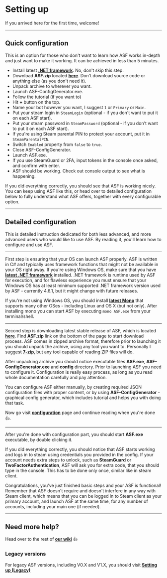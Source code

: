 # Setting up

If you arrived here for the first time, welcome!

***

## Quick configuration

This is an option for those who don't want to learn how ASF works in-depth and just want to make it working. It can be achieved in less than 5 minutes.

- Install latest **[.NET framework](https://www.microsoft.com/en-us/download/details.aspx?id=53345)**. No, don't skip this step.
- Download **ASF.zip** located **[here](https://github.com/JustArchi/ArchiSteamFarm/releases/latest)**. Don't download source code or anything else (as you don't need it).
- Unpack archive to wherever you want.
- Launch ASF-ConfigGenerator.exe.
- Follow the tutorial (if you want to)
- Hit **+** button on the top.
- Name your bot however you want, I suggest ```1``` or ```Primary``` or ```Main```.
- Put your steam login in ```SteamLogin``` (optional - if you don't want to put it on each ASF start).
- Put your steam password in ```SteamPassword``` (optional - if you don't want to put it on each ASF start).
- If you're using Steam parental PIN to protect your account, put it in ```SteamParentalPIN```.
- Switch ```Enabled``` property from ```false``` to ```true```.
- Close ASF-ConfigGenerator.
- Launch ASF.exe.
- If you use SteamGuard or 2FA, input tokens in the console once asked, and confirm with enter.
- ASF should be working. Check out console output to see what is happening.

If you did everything correctly, you should see that ASF is working nicely. You can keep using ASF like this, or head over to detailed configuration below to fully understand what ASF offers, together with every configurable option.

***

## Detailed configuration

This is detailed instruction dedicated for both less advanced, and more advanced users who would like to use ASF. By reading it, you'll learn how to configure and use ASF.

***

First step is ensuring that your OS can launch ASF properly. ASF is written in C# and typically uses framework functions that might not be available in your OS right away. If you're using Windows OS, make sure that you have **[latest .NET framework](https://www.microsoft.com/en-us/download/details.aspx?id=53345)** installed. .NET framework is runtime used by ASF for execution, and for flawless experience you must ensure that your Windows OS has at least minimum supported .NET framework version used by ASF - currently 4.6.1, but it might change with future releases.

If you're not using Windows OS, you should install **[latest Mono](https://github.com/JustArchi/ArchiSteamFarm/wiki/Mono)** that supports many other OSes - including Linux and OS X (but not only). After installing mono you can start ASF by executing ```mono ASF.exe``` from your terminal/shell.

***

Second step is downloading latest stable release of ASF, which is located **[here](https://github.com/JustArchi/ArchiSteamFarm/releases/latest)**. Find **ASF.zip** link on the bottom of the page to start download process. ASF comes in zipped archive format, therefore prior to launching it you should unpack the archive, using any tool you want to. Personally I suggest **[7-zip](http://www.7-zip.org/)**, but any tool capable of reading ZIP files will do.

After unpacking archive you should notice executable files **ASF.exe**, **ASF-ConfigGenerator.exe** and **config** directory. Prior to launching ASF you need to configure it. Configuration is really easy process, as long as you read whole documentation carefully and pay attention.

You can configure ASF either manually, by creating required JSON configuration files with proper content, or by using **ASF-ConfigGenerator** - graphical config generator, which includes tutorial and helps you with doing that task.

Now go visit **[configuration](https://github.com/JustArchi/ArchiSteamFarm/wiki/Configuration)** page and continue reading when you're done :+1:.

***

After you're done with configuration part, you should start **ASF.exe** executable, by double clicking it.

If you did everything correctly, you should notice that ASF starts working and logs in to steam using credentials you provided in the config. If your account needs extra steps to unlock, such as **SteamGuard** or **TwoFactorAuthentication**, ASF will ask you for extra code, that you should type in the console. This has to be done only once, similar like in steam client.

Congratulations, you've just finished basic steps and your ASF is functional! Remember that ASF doesn't require and doesn't interfere in any way with Steam client, which means that you can be logged in to Steam client as your primary account, and launch ASF at the same time, for any number of accounts, including your main one (if needed).

***

## Need more help?

Head over to the rest of **[our wiki](https://github.com/JustArchi/ArchiSteamFarm/wiki)** :+1: 

### Legacy versions

For legacy ASF versions, including V0.X and V1.X, you should visit **[Setting up (Legacy)](https://github.com/JustArchi/ArchiSteamFarm/wiki/Setting-up-(Legacy))**